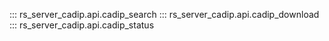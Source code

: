 ::: rs_server_cadip.api.cadip_search
::: rs_server_cadip.api.cadip_download
::: rs_server_cadip.api.cadip_status
